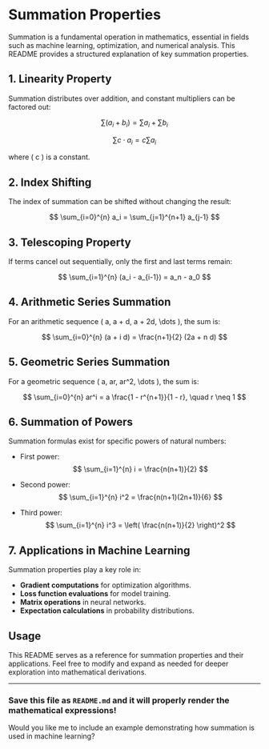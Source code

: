 # Summation Properties

Summation is a fundamental operation in mathematics, essential in fields such as machine learning, optimization, and numerical analysis. This README provides a structured explanation of key summation properties.

## 1. Linearity Property
Summation distributes over addition, and constant multipliers can be factored out:

$$
\sum (a_i + b_i) = \sum a_i + \sum b_i
$$

$$
\sum c \cdot a_i = c \sum a_i
$$

where \( c \) is a constant.

## 2. Index Shifting
The index of summation can be shifted without changing the result:

$$
\sum_{i=0}^{n} a_i = \sum_{j=1}^{n+1} a_{j-1}
$$

## 3. Telescoping Property
If terms cancel out sequentially, only the first and last terms remain:

$$
\sum_{i=1}^{n} (a_i - a_{i-1}) = a_n - a_0
$$

## 4. Arithmetic Series Summation
For an arithmetic sequence \( a, a + d, a + 2d, \dots \), the sum is:

$$
\sum_{i=0}^{n} (a + i d) = \frac{n+1}{2} (2a + n d)
$$

## 5. Geometric Series Summation
For a geometric sequence \( a, ar, ar^2, \dots \), the sum is:

$$
\sum_{i=0}^{n} ar^i = a \frac{1 - r^{n+1}}{1 - r}, \quad r \neq 1
$$

## 6. Summation of Powers
Summation formulas exist for specific powers of natural numbers:

- First power:
  $$
  \sum_{i=1}^{n} i = \frac{n(n+1)}{2}
  $$

- Second power:
  $$
  \sum_{i=1}^{n} i^2 = \frac{n(n+1)(2n+1)}{6}
  $$

- Third power:
  $$
  \sum_{i=1}^{n} i^3 = \left( \frac{n(n+1)}{2} \right)^2
  $$

## 7. Applications in Machine Learning
Summation properties play a key role in:
- **Gradient computations** for optimization algorithms.
- **Loss function evaluations** for model training.
- **Matrix operations** in neural networks.
- **Expectation calculations** in probability distributions.

## Usage
This README serves as a reference for summation properties and their applications. Feel free to modify and expand as needed for deeper exploration into mathematical derivations.

---

### Save this file as `README.md` and it will properly render the mathematical expressions!

Would you like me to include an example demonstrating how summation is used in machine learning?